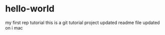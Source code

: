 # hello-world
my first rep tutorial
this is a git tutorial project
updated readme file
updated on i mac